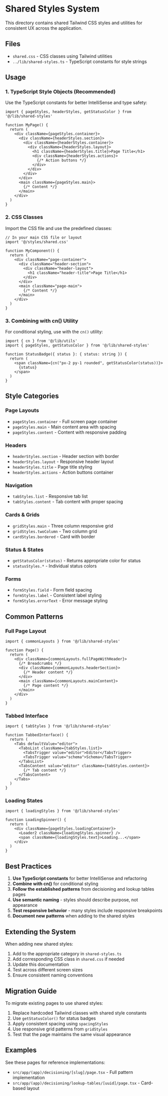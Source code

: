 # Shared Styles System

This directory contains shared Tailwind CSS styles and utilities for consistent UX across the application.

## Files

- `shared.css` - CSS classes using Tailwind utilities
- `../lib/shared-styles.ts` - TypeScript constants for style strings

## Usage

### 1. TypeScript Style Objects (Recommended)

Use the TypeScript constants for better IntelliSense and type safety:

```tsx
import { pageStyles, headerStyles, getStatusColor } from '@/lib/shared-styles'

function MyPage() {
  return (
    <div className={pageStyles.container}>
      <div className={headerStyles.section}>
        <div className={headerStyles.container}>
          <div className={headerStyles.layout}>
            <h1 className={headerStyles.title}>Page Title</h1>
            <div className={headerStyles.actions}>
              {/* Action buttons */}
            </div>
          </div>
        </div>
      </div>
      <main className={pageStyles.main}>
        {/* Content */}
      </main>
    </div>
  )
}
```

### 2. CSS Classes

Import the CSS file and use the predefined classes:

```tsx
// In your main CSS file or layout
import '@/styles/shared.css'

function MyComponent() {
  return (
    <div className="page-container">
      <div className="header-section">
        <div className="header-layout">
          <h1 className="header-title">Page Title</h1>
        </div>
      </div>
      <main className="page-main">
        {/* Content */}
      </main>
    </div>
  )
}
```

### 3. Combining with cn() Utility

For conditional styling, use with the `cn()` utility:

```tsx
import { cn } from '@/lib/utils'
import { pageStyles, getStatusColor } from '@/lib/shared-styles'

function StatusBadge({ status }: { status: string }) {
  return (
    <span className={cn("px-2 py-1 rounded", getStatusColor(status))}>
      {status}
    </span>
  )
}
```

## Style Categories

### Page Layouts
- `pageStyles.container` - Full screen page container
- `pageStyles.main` - Main content area with spacing
- `pageStyles.content` - Content with responsive padding

### Headers
- `headerStyles.section` - Header section with border
- `headerStyles.layout` - Responsive header layout
- `headerStyles.title` - Page title styling
- `headerStyles.actions` - Action buttons container

### Navigation
- `tabStyles.list` - Responsive tab list
- `tabStyles.content` - Tab content with proper spacing

### Cards & Grids
- `gridStyles.main` - Three column responsive grid
- `gridStyles.twoColumn` - Two column grid
- `cardStyles.bordered` - Card with border

### Status & States
- `getStatusColor(status)` - Returns appropriate color for status
- `statusStyles.*` - Individual status colors

### Forms
- `formStyles.field` - Form field spacing
- `formStyles.label` - Consistent label styling
- `formStyles.errorText` - Error message styling

## Common Patterns

### Full Page Layout
```tsx
import { commonLayouts } from '@/lib/shared-styles'

function Page() {
  return (
    <div className={commonLayouts.fullPageWithHeader}>
      {/* Breadcrumbs */}
      <div className={commonLayouts.headerSection}>
        {/* Header content */}
      </div>
      <main className={commonLayouts.mainContent}>
        {/* Page content */}
      </main>
    </div>
  )
}
```

### Tabbed Interface
```tsx
import { tabStyles } from '@/lib/shared-styles'

function TabbedInterface() {
  return (
    <Tabs defaultValue="editor">
      <TabsList className={tabStyles.list}>
        <TabsTrigger value="editor">Editor</TabsTrigger>
        <TabsTrigger value="schema">Schema</TabsTrigger>
      </TabsList>
      <TabsContent value="editor" className={tabStyles.content}>
        {/* Tab content */}
      </TabsContent>
    </Tabs>
  )
}
```

### Loading States
```tsx
import { loadingStyles } from '@/lib/shared-styles'

function LoadingSpinner() {
  return (
    <div className={pageStyles.loadingContainer}>
      <Loader2 className={loadingStyles.spinner} />
      <span className={loadingStyles.text}>Loading...</span>
    </div>
  )
}
```

## Best Practices

1. **Use TypeScript constants** for better IntelliSense and refactoring
2. **Combine with cn()** for conditional styling
3. **Follow the established patterns** from decisioning and lookup tables pages  
4. **Use semantic naming** - styles should describe purpose, not appearance
5. **Test responsive behavior** - many styles include responsive breakpoints
6. **Document new patterns** when adding to the shared styles

## Extending the System

When adding new shared styles:

1. Add to the appropriate category in `shared-styles.ts`
2. Add corresponding CSS class in `shared.css` if needed
3. Update this documentation
4. Test across different screen sizes
5. Ensure consistent naming conventions

## Migration Guide

To migrate existing pages to use shared styles:

1. Replace hardcoded Tailwind classes with shared style constants
2. Use `getStatusColor()` for status badges
3. Apply consistent spacing using `spacingStyles`
4. Use responsive grid patterns from `gridStyles`
5. Test that the page maintains the same visual appearance

## Examples

See these pages for reference implementations:
- `src/app/(app)/decisioning/[slug]/page.tsx` - Full pattern implementation
- `src/app/(app)/decisioning/lookup-tables/[uuid]/page.tsx` - Card-based layout 